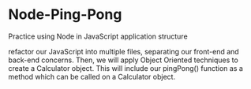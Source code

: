 # Node-Ping-Pong
Practice using Node in JavaScript application structure

refactor our JavaScript into multiple files, separating our front-end and back-end concerns. Then, we will apply Object Oriented techniques to create a Calculator object. This will include our pingPong() function as a method which can be called on a Calculator object.
